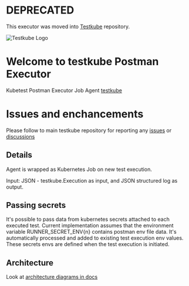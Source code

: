 # DEPRECATED

This executor was moved into [Testkube](https://github.com/kubeshop/testkube/tree/develop/contrib/executor/postman) repository.

![Testkube Logo](https://raw.githubusercontent.com/kubeshop/testkube/main/assets/testkube-color-gray.png)
                                                           
# Welcome to testkube Postman Executor

Kubetest Postman Executor Job Agent [testkube](https://testkube.io)

# Issues and enchancements 

Please follow to main testkube repository for reporting any [issues](https://github.com/kubeshop/testkube/issues) or [discussions](https://github.com/kubeshop/testkube/discussions)

## Details 

Agent is wrapped as Kubernetes Job on new test execution.

Input: JSON - testkube.Execution as input, and JSON structured log as output.

## Passing secrets
It's possible to pass data from kubernetes secrets attached to each executed test.
Current implementation assumes that the environment variable RUNNER_SECRET_ENV{n} contains postman env file data.
It's automatically processed and added to existing test execution env values.
These secrets envs are defined when the test execution is initiated.

## Architecture

Look at [architecture diagrams in docs](https://kubeshop.github.io/testkube/architecture/)
